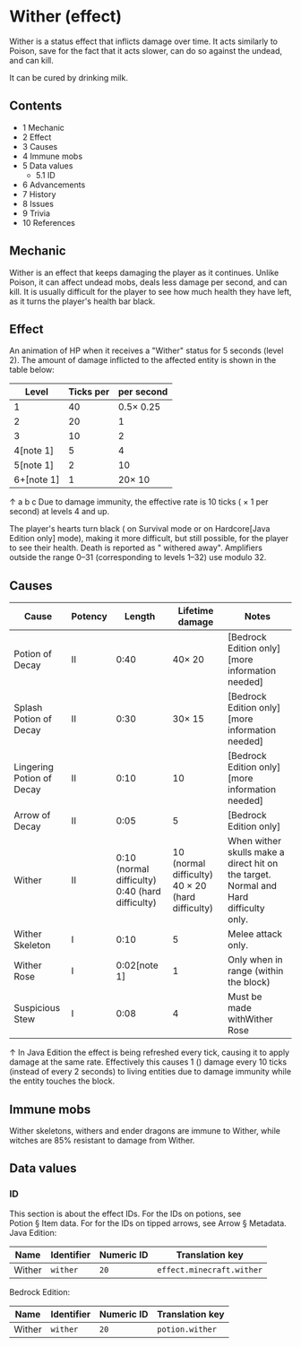 # Wither (effect)
Wither is a status effect that inflicts damage over time. It acts similarly to Poison, save for the fact that it acts slower, can do so against the undead, and can kill.

It can be cured by drinking milk.

## Contents
- 1 Mechanic
- 2 Effect
- 3 Causes
- 4 Immune mobs
- 5 Data values
	- 5.1 ID
- 6 Advancements
- 7 History
- 8 Issues
- 9 Trivia
- 10 References

## Mechanic
Wither is an effect that keeps damaging the player as it continues. Unlike Poison, it can affect undead mobs, deals less damage per second, and can kill. It is usually difficult for the player to see how much health they have left, as it turns the player's health bar black.

## Effect
An animation of HP when it receives a "Wither" status for 5 seconds (level 2).
The amount of damage inflicted to the affected entity is shown in the table below:

| Level      | Ticks per | per second |
|------------|-----------|------------|
| 1          | 40        | 0.5× 0.25  |
| 2          | 20        | 1          |
| 3          | 10        | 2          |
| 4[note 1]  | 5         | 4          |
| 5[note 1]  | 2         | 10         |
| 6+[note 1] | 1         | 20× 10     |


↑ a b c Due to damage immunity, the effective rate is 10 ticks ( × 1 per second) at levels 4 and up.


The player's hearts turn black ( on Survival mode or  on Hardcore‌[Java Edition  only] mode), making it more difficult, but still possible, for the player to see their health. Death is reported as "<player> withered away".
Amplifiers outside the range 0–31 (corresponding to levels 1–32) use modulo 32.

## Causes
| Cause                     | Potency | Length                                          | Lifetime damage                                  | Notes                                                                                |
|---------------------------|---------|-------------------------------------------------|--------------------------------------------------|--------------------------------------------------------------------------------------|
| Potion of Decay           | II      | 0:40                                            | 40× 20                                           | ‌[Bedrock Edition  only][more information needed]                                    |
| Splash Potion of Decay    | II      | 0:30                                            | 30× 15                                           | ‌[Bedrock Edition  only][more information needed]                                    |
| Lingering Potion of Decay | II      | 0:10                                            | 10                                               | ‌[Bedrock Edition  only][more information needed]                                    |
| Arrow of Decay            | II      | 0:05                                            | 5                                                | ‌[Bedrock Edition  only]                                                             |
| Wither                    | II      | 0:10 (normal difficulty) 0:40 (hard difficulty) | 10 (normal difficulty) 40 × 20 (hard difficulty) | When wither skulls make a direct hit on the target. Normal and Hard difficulty only. |
| Wither Skeleton           | I       | 0:10                                            | 5                                                | Melee attack only.                                                                   |
| Wither Rose               | I       | 0:02[note 1]                                    | 1                                                | Only when in range (within the block)                                                |
| Suspicious Stew           | I       | 0:08                                            | 4                                                | Must be made withWither Rose                                                         |


↑ In Java Edition the effect is being refreshed every tick, causing it to apply damage at the same rate. Effectively this causes 1 () damage every 10 ticks (instead of every 2 seconds) to living entities due to damage immunity while the entity touches the block.


## Immune mobs
Wither skeletons, withers and ender dragons are immune to Wither, while witches are 85% resistant to damage from Wither.

## Data values
### ID
This section is about the effect IDs.  For the IDs on potions, see Potion § Item data.  For for the IDs on tipped arrows, see Arrow § Metadata.
Java Edition:

| Name   | Identifier | Numeric ID | Translation key           |
|--------|------------|------------|---------------------------|
| Wither | `wither`   | `20`       | `effect.minecraft.wither` |

Bedrock Edition:

| Name   | Identifier | Numeric ID | Translation key |
|--------|------------|------------|-----------------|
| Wither | `wither`   | `20`       | `potion.wither` |


